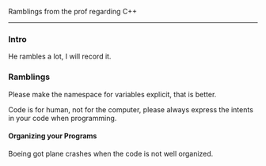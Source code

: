 Ramblings from the prof regarding C++


---

### **Intro**

He rambles a lot, I will record it. 

### **Ramblings**

Please make the namespace for variables explicit, that is better. 

Code is for human, not for the computer, please always express the intents in your code when programming. 

#### **Organizing your Programs**

Boeing got plane crashes when the code is not well organized. 
